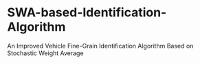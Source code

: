 # SWA-based-Identification-Algorithm
An Improved Vehicle Fine-Grain Identification Algorithm Based on Stochastic Weight Average
